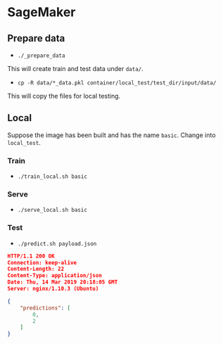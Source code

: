# SageMaker

## Prepare data
- `./_prepare_data`

This will create train and test data under `data/`.

- `cp -R data/*_data.pkl container/local_test/test_dir/input/data/`

This will copy the files for local testing.

## Local

Suppose the image has been built and has the name `basic`. Change into `local_test`.

### Train
- `./train_local.sh basic`

### Serve
- `./serve_local.sh basic`

### Test
- `./predict.sh payload.json`

```json
HTTP/1.1 200 OK
Connection: keep-alive
Content-Length: 22
Content-Type: application/json
Date: Thu, 14 Mar 2019 20:18:05 GMT
Server: nginx/1.10.3 (Ubuntu)

{
    "predictions": [
        0,
        2
    ]
}
```
